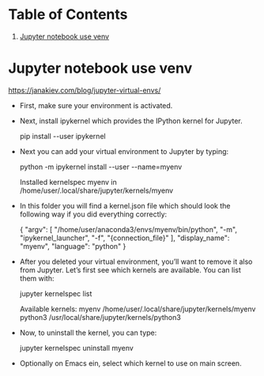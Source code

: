 
# Table of Contents

1.  [Jupyter notebook use venv](#orga00f919)


<a id="orga00f919"></a>

# Jupyter notebook use venv

<https://janakiev.com/blog/jupyter-virtual-envs/>

-   First, make sure your environment is activated.
-   Next, install ipykernel which provides the IPython kernel for Jupyter.

    pip install --user ipykernel

-   Next you can add your virtual environment to Jupyter by typing:

    python -m ipykernel install --user --name=myenv

    Installed kernelspec myenv in /home/user/.local/share/jupyter/kernels/myenv

-   In this folder you will find a kernel.json file which should look the following way if you did everything correctly:

    {
        "argv": [
            "/home/user/anaconda3/envs/myenv/bin/python",
            "-m",
            "ipykernel_launcher",
            "-f",
            "{connection_file}"
        ],
        "display_name": "myenv",
        "language": "python"
    }

-   After you deleted your virtual environment, you’ll want to remove it also from Jupyter. Let’s first see which kernels are available. You can list them with:

    jupyter kernelspec list

    Available kernels:
      myenv      /home/user/.local/share/jupyter/kernels/myenv
      python3    /usr/local/share/jupyter/kernels/python3

-   Now, to uninstall the kernel, you can type:

    jupyter kernelspec uninstall myenv

-   Optionally on Emacs ein, select which kernel to use on main screen.

